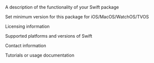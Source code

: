 A description of the functionality of your Swift package

Set minimum version for this package for iOS/MacOS/WatchOS/TVOS

Licensing information

Supported platforms and versions of Swift

Contact information

Tutorials or usage documentation

